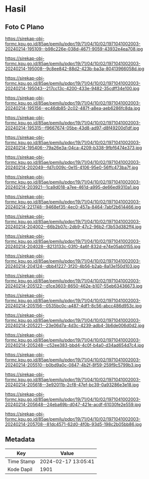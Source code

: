 # Hasil

## Foto C Plano

https://sirekap-obj-formc.kpu.go.id/85ae/pemilu/pdpr/19/71/04/10/02/1971041002003-20240214-195109--b98c226e-038d-4671-9059-43932e4ea708.jpg

https://sirekap-obj-formc.kpu.go.id/85ae/pemilu/pdpr/19/71/04/10/02/1971041002003-20240214-195008--9c8ee842-88d2-423b-ba3a-80413966058d.jpg

https://sirekap-obj-formc.kpu.go.id/85ae/pemilu/pdpr/19/71/04/10/02/1971041002003-20240214-195043--217cc13c-4200-433e-9482-35cdff34e100.jpg

https://sirekap-obj-formc.kpu.go.id/85ae/pemilu/pdpr/19/71/04/10/02/1971041002003-20240214-195156--ec46db85-2c02-487f-a8ea-aeb6286fc8da.jpg

https://sirekap-obj-formc.kpu.go.id/85ae/pemilu/pdpr/19/71/04/10/02/1971041002003-20240214-195315--f9667674-05be-43d8-ad97-d8f49200d1df.jpg

https://sirekap-obj-formc.kpu.go.id/85ae/pemilu/pdpr/19/71/04/10/02/1971041002003-20240214-195406--79a26e3a-04ca-4209-b338-9fbf6474e373.jpg

https://sirekap-obj-formc.kpu.go.id/85ae/pemilu/pdpr/19/71/04/10/02/1971041002003-20240214-202049--fd7c009c-0e15-4106-95e0-56ffc473ba7f.jpg

https://sirekap-obj-formc.kpu.go.id/85ae/pemilu/pdpr/19/71/04/10/02/1971041002003-20240214-203921--1ca9d018-a7ee-461d-a995-de66ed9310a1.jpg

https://sirekap-obj-formc.kpu.go.id/85ae/pemilu/pdpr/19/71/04/10/02/1971041002003-20240214-221748--9468ef35-4ec0-457a-8464-7abf2b614466.jpg

https://sirekap-obj-formc.kpu.go.id/85ae/pemilu/pdpr/19/71/04/10/02/1971041002003-20240214-204002--66b2b07c-2db9-47c2-96b2-f3b53d382ff4.jpg

https://sirekap-obj-formc.kpu.go.id/85ae/pemilu/pdpr/19/71/04/10/02/1971041002003-20240214-204028--8213133c-03f0-4a6f-832d-e74e05ab0155.jpg

https://sirekap-obj-formc.kpu.go.id/85ae/pemilu/pdpr/19/71/04/10/02/1971041002003-20240214-204124--dbb41227-3f20-4b56-b2ab-8a13e150d103.jpg

https://sirekap-obj-formc.kpu.go.id/85ae/pemilu/pdpr/19/71/04/10/02/1971041002003-20240214-205122--d1ce3603-8650-462e-b107-55eb63436673.jpg

https://sirekap-obj-formc.kpu.go.id/85ae/pemilu/pdpr/19/71/04/10/02/1971041002003-20240214-205156--0535bc0c-a487-4df1-8c56-abcc486d953c.jpg

https://sirekap-obj-formc.kpu.go.id/85ae/pemilu/pdpr/19/71/04/10/02/1971041002003-20240214-205221--23e06d7a-4d3c-4239-adb4-3b6de006d0d2.jpg

https://sirekap-obj-formc.kpu.go.id/85ae/pemilu/pdpr/19/71/04/10/02/1971041002003-20240214-205248--c52ee383-bbd4-4c0f-b4a0-d34ad654d7c4.jpg

https://sirekap-obj-formc.kpu.go.id/85ae/pemilu/pdpr/19/71/04/10/02/1971041002003-20240214-205510--b0bd9a0c-0847-4b2f-8f59-259f9c5799b3.jpg

https://sirekap-obj-formc.kpu.go.id/85ae/pemilu/pdpr/19/71/04/10/02/1971041002003-20240214-205618--3e92011b-2cf8-47ef-bc39-0a93286e3e18.jpg

https://sirekap-obj-formc.kpu.go.id/85ae/pemilu/pdpr/19/71/04/10/02/1971041002003-20240214-205648--24eba69b-d047-421e-acdf-61030fe2e559.jpg

https://sirekap-obj-formc.kpu.go.id/85ae/pemilu/pdpr/19/71/04/10/02/1971041002003-20240214-205708--81dc4571-62d0-4f0b-93d5-198c2b05bb86.jpg


## Metadata

| Key        | Value               |
| ---------- | ------------------- |
| Time Stamp | 2024-02-17 13:05:41 |
| Kode Dapil | 1901                |



